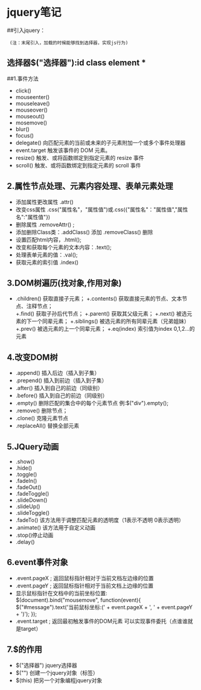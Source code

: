 # jquery笔记
##引入jquery： 
<script type="text/javascript" src="相对路径"></script>
     (注：末尾引入，加载的时候能够找到选择器，实现js行为)

## 选择器$("选择器"):id class element *
##1.事件方法
+ click()
+ mouseenter()
+ mouseleave()
+ mouseover()
+ mouseout()
+ mosemove() 
+ blur()
+ focus()
+ delegate()  向匹配元素的当前或未来的子元素附加一个或多个事件处理器
+ event.target   触发该事件的 DOM 元素。
+ resize()   触发、或将函数绑定到指定元素的 resize 事件
+ scroll()    触发、或将函数绑定到指定元素的 scroll 事件

## 2.属性节点处理、元素内容处理、表单元素处理 
+ 添加属性更改属性 .attr()
+ 改变css属性 .css("属性名"，"属性值")或.css({"属性名"："属性值","属性名":"属性值"})
+ 删除属性 .removeAttr() ;
+ 添加删除Class类：.addClass() 添加 .removeClass() 删除
+ 设置匹配html内容，.html();
+ 改变和获取每个元素的文本内容：.text();
+ 处理表单元素的值：.val();
+ 获取元素的索引值 .index()

## 3.DOM树遍历(找对象,作用对象)
+ .children() 获取直接子元素；
+.contents() 获取直接元素的节点、文本节点、注释节点；</li>
+.find() 获取子孙后代节点；</li>
+.parent() 获取其父级元素；</li>
+.next() 被选元素的下一个同辈元素；</li>
+.siblings() 被选元素的所有同辈元素（兄弟姐妹）</li>
+.prev() 被选元素的上一个同辈元素；</li>
+.eq(index) 索引值为index 0,1,2...的元素</li>

## 4.改变DOM树
+ .append() 插入后边（插入到子集）
+ .prepend() 插入到前边（插入到子集）
+ .after() 插入到自己的前边（同级别）
+ .before() 插入到自己的前边（同级别）
+ .empty() 删除匹配的集合中的每个元素节点 例:$("div").empty();
+ .remove() 删除节点；
+ .clone() 克隆元素节点
+ .replaceAll() 替换全部元素

## 5.JQuery动画
+ .show()
+ .hide()
+ .toggle()
+ .fadeIn()
+ .fadeOut()
+ .fadeToggle()
+ .slideDown()
+ .slideUp()
+ .slideToggle()
+ .fadeTo() 该方法用于调整匹配元素的透明度（1表示不透明 0表示透明）
+ .animate() 该方法用于自定义动画
+ .stop()停止动画
+ .delay()

## 6.event事件对象
+ .event.pageX ; 返回鼠标指针相对于当前文档左边缘的位置
+ .event.pageY ; 返回鼠标指针相对于当前文档上边缘的位置
+ 显示鼠标指针在文档中的当前坐标位置:<br>
    $(document).bind("mousemove", function(event){
        $("#message").text('当前鼠标坐标:(' + event.pageX + ', ' + event.pageY + ')');
    });
+ .event.target ; 返回最初触发事件的DOM元素 可以实现事件委托（点谁谁就是target）

## 7.$的作用
+ $("选择器")  jquery选择器
+ $("<img>")   创建一个jquery对象（标签）
+ $(this)  把另一个对象编程jquery对象

